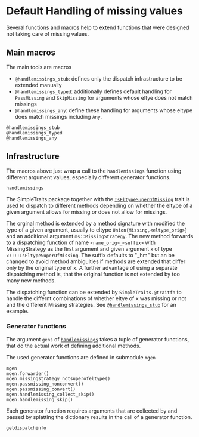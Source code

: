 # Default Handling of missing values 

Several functions and macros help to extend functions 
that were designed not taking care of missing values. 

## Main macros
The main tools are macros 
- `@handlemissings_stub`: defines only the dispatch infrastructure to be 
  extended manually
- `@handlemissings_typed`: additionally defines default handling for 
  `PassMissing` and `SkipMissing`
  for arguments whose eltye does not match missings
- `@handlemissings_any`: define these handling 
  for arguments whose eltype does match missings including `Any`.

```@docs
@handlemissings_stub
@handlemissings_typed
@handlemissings_any
```

## Infrastructure
The macros above just wrap a call to the `handlemissings` function using 
different argument values, especially different generator functions.

```@docs
handlemissings
```

The SimpleTraits package together with the [`IsEltypeSuperOfMissing`](@ref) trait 
is used to dispatch to
different methods depending on whether the eltype of a given argument allows
for missing or does not allow for missings.

The orginal method is extended by a method signature with modified the type of
a given argument, usually to eltype `Union{Missing,<eltype_orig>}` and an additional
argument `ms::MissingStrategy`. The new method forwards to a dispatching function
of name `<name_orig>_<suffix>` with MissingStrategy as the first argument and 
given argument `x` of type `x::::IsEltypeSuperOfMissing`. The suffix defaults to "_hm" 
but an be changed
to avoid method ambiguities if methods are extended that differ only by the original
type of `x`. A further advantage of using a separate dispatching method is, that 
the original function is not extended by too many new methods.

The dispatching function can be extended by `SimpleTraits.@traitfn` to handle
the differnt combinations of whether eltye of x was missing or not and the different
Missing strategies. See [`@handlemissings_stub`](@ref) for an example.


### Generator functions

The argument `gens` of [`handlemissings`](@ref) takes a tuple of generator functions, 
that do the actual work of defining additional methods.

The used generator functions are defined in submodule `mgen`
```@docs
mgen
mgen.forwarder()
mgen.missingstrategy_notsuperofeltype()
mgen.passmissing_nonconvert()
mgen.passmissing_convert()
mgen.handlemissing_collect_skip()
mgen.handlemissing_skip()
```

Each generator function requires arguments that are collected by
and passed by splatting the dictionary results in the call of a generator function.

```@docs
getdispatchinfo
```



